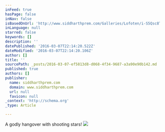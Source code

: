 ```yaml
---
inFeed: true
hasPage: false
inNav: false
isBasedOnUrl: 'http://www.siddharthprem.com/Galleries/Lofoten/i-S5Qsc8T/0/X2/IMG_3300_final-web-X2.jpg'
inLanguage: null
starred: false
keywords: []
description: ''
datePublished: '2016-03-07T22:14:20.522Z'
dateModified: '2016-03-07T22:14:20.106Z'
author: []
title: ''
sourcePath: _posts/2016-03-07-ef5813d8-d068-4f34-9687-a3a90e90b142.md
published: true
authors: []
publisher:
  name: siddharthprem.com
  domain: www.siddharthprem.com
  url: null
  favicon: null
_context: 'http://schema.org'
_type: Article

---
```

A godly hangover with shooting stars!
![](http://www.siddharthprem.com/Galleries/Lofoten/i-S5Qsc8T/0/X2/IMG_3300_final-web-X2.jpg)